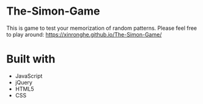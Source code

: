 # The-Simon-Game

This is game to test your memorization of random patterns. Please feel free to play around: https://xinronghe.github.io/The-Simon-Game/

# Built with
 - JavaScript
 - jQuery
 - HTML5
 - CSS
